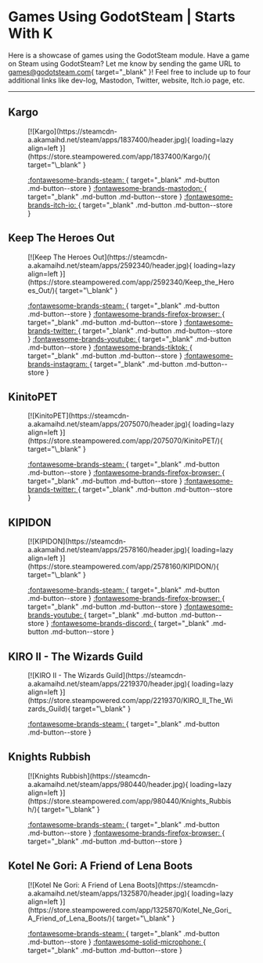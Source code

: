 # Games Using GodotSteam | Starts With K

Here is a showcase of games using the GodotSteam module. Have a game on Steam using GodotSteam? Let me know by sending the game URL to [games@godotsteam.com](mailto:games@godotsteam.com){ target="\_blank" }!  Feel free to include up to four additional links like dev-log, Mastodon, Twitter, website, Itch.io page, etc.

---

<div id="games" markdown>

## Kargo
<figure class="game" markdown>
[![Kargo](https://steamcdn-a.akamaihd.net/steam/apps/1837400/header.jpg){ loading=lazy align=left }](https://store.steampowered.com/app/1837400/Kargo/){ target="\_blank" }

[ :fontawesome-brands-steam: ](https://store.steampowered.com/app/1837400/Kargo/){ target="\_blank" .md-button .md-button--store }
[ :fontawesome-brands-mastodon: ](https://mastodon.gamedev.place/@liberabyte){ target="\_blank" .md-button .md-button--store }
[ :fontawesome-brands-itch-io: ](https://liberabyte.itch.io/){ target="\_blank" .md-button .md-button--store }
</figure>

## Keep The Heroes Out
<figure class="game" markdown>
[![Keep The Heroes Out](https://steamcdn-a.akamaihd.net/steam/apps/2592340/header.jpg){ loading=lazy align=left }](https://store.steampowered.com/app/2592340/Keep_the_Heroes_Out/){ target="\_blank" }

[ :fontawesome-brands-steam: ](https://store.steampowered.com/app/2592340/Keep_the_Heroes_Out/){ target="\_blank" .md-button .md-button--store }
[ :fontawesome-brands-firefox-browser: ](https://yarncatgames.com/){ target="\_blank" .md-button .md-button--store }
[ :fontawesome-brands-twitter: ](https://twitter.com/DYarncat){ target="\_blank" .md-button .md-button--store }
[ :fontawesome-brands-youtube: ](https://www.youtube.com/@yarncatdev){ target="\_blank" .md-button .md-button--store }
[ :fontawesome-brands-tiktok: ](https://www.tiktok.com/@yarncatgames){ target="\_blank" .md-button .md-button--store }
[ :fontawesome-brands-instagram: ](https://www.instagram.com/yarncatgames/){ target="\_blank" .md-button .md-button--store }
</figure>

## KinitoPET
<figure class="game" markdown>
[![KinitoPET](https://steamcdn-a.akamaihd.net/steam/apps/2075070/header.jpg){ loading=lazy align=left }](https://store.steampowered.com/app/2075070/KinitoPET/){ target="\_blank" }

[ :fontawesome-brands-steam: ](https://store.steampowered.com/app/2075070/KinitoPET/){ target="\_blank" .md-button .md-button--store }
[ :fontawesome-brands-firefox-browser: ](https://www.kinitopet.com/){ target="\_blank" .md-button .md-button--store }
[ :fontawesome-brands-twitter: ](https://twitter.com/kinitopet){ target="\_blank" .md-button .md-button--store }
</figure>

## KIPIDON
<figure class="game" markdown>
[![KIPIDON](https://steamcdn-a.akamaihd.net/steam/apps/2578160/header.jpg){ loading=lazy align=left }](https://store.steampowered.com/app/2578160/KIPIDON/){ target="\_blank" }

[ :fontawesome-brands-steam: ](https://store.steampowered.com/app/2578160/KIPIDON/){ target="\_blank" .md-button .md-button--store }
[ :fontawesome-brands-firefox-browser: ](https://jcportals.neocities.org/portals/games/kipidon/){ target="\_blank" .md-button .md-button--store }
[ :fontawesome-brands-youtube: ](https://www.youtube.com/@rizi-jc-clascy/){ target="\_blank" .md-button .md-button--store }
[ :fontawesome-brands-discord: ](https://discord.gg/xvKBu8d){ target="\_blank" .md-button .md-button--store }
</figure>

## KIRO II - The Wizards Guild
<figure class="game" markdown>
[![KIRO II - The Wizards Guild](https://steamcdn-a.akamaihd.net/steam/apps/2219370/header.jpg){ loading=lazy align=left }](https://store.steampowered.com/app/2219370/KIRO_II_The_Wizards_Guild){ target="\_blank" }

[ :fontawesome-brands-steam: ](https://store.steampowered.com/app/2219370/KIRO_II_The_Wizards_Guild){ target="\_blank" .md-button .md-button--store }
</figure>

## Knights Rubbish
<figure class="game" markdown>
[![Knights Rubbish](https://steamcdn-a.akamaihd.net/steam/apps/980440/header.jpg){ loading=lazy align=left }](https://store.steampowered.com/app/980440/Knights_Rubbish/){ target="\_blank" }

[ :fontawesome-brands-steam: ](https://store.steampowered.com/app/980440/Knights_Rubbish/){ target="\_blank" .md-button .md-button--store }
[ :fontawesome-brands-firefox-browser: ](http://shinerightstudio.com/knights-rubbish){ target="\_blank" .md-button .md-button--store }
</figure>

## Kotel Ne Gori: A Friend of Lena Boots
<figure class="game" markdown>
[![Kotel Ne Gori: A Friend of Lena Boots](https://steamcdn-a.akamaihd.net/steam/apps/1325870/header.jpg){ loading=lazy align=left }](https://store.steampowered.com/app/1325870/Kotel_Ne_Gori_A_Friend_of_Lena_Boots/){ target="\_blank" }

[ :fontawesome-brands-steam: ](https://store.steampowered.com/app/1325870/Kotel_Ne_Gori_A_Friend_of_Lena_Boots/){ target="\_blank" .md-button .md-button--store }
[ :fontawesome-solid-microphone: ](https://coaguco.com/coagucast/episode/8){ target="\_blank" .md-button .md-button--store }
</figure>

</div>